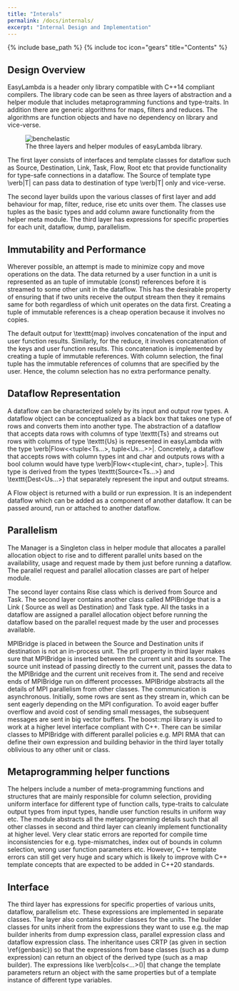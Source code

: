 ```yaml
---
title: "Interals"
permalink: /docs/internals/
excerpt: "Internal Design and Implementation"
---
```

{% include base_path %}
{% include toc icon="gears" title="Contents" %}

## Design Overview
EasyLambda is a header only library compatible with C++14 compliant compilers.
The library code can be seen as three layers of abstraction and a helper module
that includes metaprogramming functions and type-traits. In addition there
are generic algorithms for maps, filters and reduces. The algorithms are
function objects and have no dependency on library and vice-verse.

<figure>
  <img style="max-width:450px; max-height:250px;" src="{{ site.url }}{{ site.baseurl }}/images/layers.png" alt="benchelastic">
  <figcaption>
    The three layers and helper modules of easyLambda library.
  </figcaption>
</figure>

The first layer consists of interfaces and template classes for dataflow
such as Source, Destination, Link, Task, Flow, Root etc that provide 
functionality for type-safe connections in a dataflow. The Source of template
type \verb|T| can pass data to destination of type \verb|T| only and
vice-verse.

The second layer builds upon the various classes of first layer and add behaviour
for map, filter, reduce, rise etc units over them. The classes use tuples as
the basic types and add column aware functionality from the helper meta module.
The third layer has expressions for specific properties for each unit,
dataflow, dump, parallelism.

## Immutability and Performance
Wherever possible, an attempt is made to minimize copy and move operations on
the data. The data returned by a user function in a unit is represented as an
tuple of immutable (const) references before it is streamed to some other unit
in the dataflow. This has the desirable property of ensuring that if two units
receive the output stream then they it remains same for both regardless of
which unit operates on the data first. Creating a tuple of immutable references
is a cheap operation because it involves no copies. 

The default output for \texttt{map} involves concatenation of the input and
user function results.  Similarly, for the reduce, it involves concatenation of
the keys and user function results. This concatenation is implemented by
creating a tuple of immutable references. With column selection, the final
tuple has the immutable references of columns that are specified by the user.
Hence, the column selection has no extra performance penalty.

## Dataflow Representation

A dataflow can be characterized solely by its input and output row types.
A dataflow object can be conceptualized as a black box that takes one type of
rows and converts them into another type. The abstraction of a dataflow that
accepts data rows with columns of type \texttt{Ts} and streams out rows with
columns of type \texttt{Us} is represented in easyLambda with the type
\verb|Flow<<tuple<Ts...>, tuple<Us...>>|. Concretely, a dataflow that accepts
rows with column types int and char and outputs rows with a bool column would
have type \verb|Flow<<tuple<int, char>, tuple<bool>>|. This type is derived
from the types \texttt{Source<Ts...>} and \texttt{Dest<Us...>} that separately
represent the input and output streams. 

A Flow object is returned with a build or run expression. It is an independent
dataflow which can be added as a component of another dataflow. It can be
passed around, run or attached to another dataflow.

## Parallelism
The Manager is a Singleton class in helper module that allocates a parallel
allocation object to rise and to different parallel units based on the
availability, usage and request made by them just before running a dataflow.
The parallel request and parallel allocation classes are part of helper module.

The second layer contains Rise class which is derived from Source and Task.
The second layer contains another class called MPIBridge that is a Link (
Source as well as Destination) and Task type. All the tasks in a dataflow are
assigned a parallel allocation object before running the dataflow based on the
parallel request made by the user and processes available.

MPIBridge is placed in between the Source and Destination units if destination
is not an in-process unit. The prll property in third layer makes sure that
MPIBridge is inserted between the current unit and its source. The source unit
instead of passing directly to the current unit, passes the data to the
MPIBridge and the current unit receives from it. The send and receive ends of
MPIBridge run on different processes. MPIBridge abstracts all the details of
MPI parallelism from other classes. The communication is asynchronous.
Initially, some rows are sent as they stream in, which can be sent eagerly
depending on the MPI configuration. To avoid eager buffer overflow and avoid
cost of sending small messages, the subsequent messages are sent in big vector
buffers. The boost::mpi library is used to work at a higher level interface
compliant with C++. There can be similar classes to MPIBridge with different
parallel policies e.g. MPI RMA that can define their own expression and
building behavior in the third layer totally oblivious to any other unit or
class.

## Metaprogramming helper functions
The helpers include a number of meta-programming functions and structures that
are mainly responsible for column selection, providing uniform interface for
different type of function calls, type-traits to calculate output types from
input types, handle user function results in uniform way etc. The module
abstracts all the metaprogramming details such that all other classes in second
and third layer can cleanly implement functionality at higher level. Very clear
static errors are reported for compile time inconsistencies for e.g.
type-mismatches, index out of bounds in column selection, wrong user function
parameters etc. However, C++ template errors can still get very huge and scary
which is likely to improve with C++ template concepts that are expected to be
added in C++20 standards.

## Interface
The third layer has expressions for specific properties of various units,
dataflow, parallelism etc. These expressions are implemented in separate
classes. The layer also contains builder classes for the units. The builder
classes for units inherit from the expressions they want to use e.g. the map
builder inherits from dump expression class, parallel expression class and dataflow
expression class. The inheritance uses CRTP (as given in section
\ref{genbasic}) so that the expressions from base classes (such as a dump
expression) can return an object of the derived type (such as a map builder).
The expressions like \verb|cols<...>()| that change the template parameters
return an object with the same properties but of a template instance of
different type variables.
